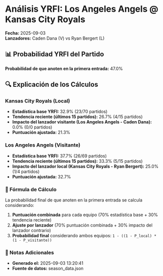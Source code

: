 # Análisis YRFI: Los Angeles Angels @ Kansas City Royals

**Fecha:** 2025-09-03  
**Lanzadores:** Caden Dana (V) vs Ryan Bergert (L)

## 📊 Probabilidad YRFI del Partido

**Probabilidad de que anoten en la primera entrada:** 47.0%

## 🔍 Explicación de los Cálculos

### Kansas City Royals (Local)
- **Estadística base YRFI:** 32.9% (23/70 partidos)
- **Tendencia reciente (últimos 15 partidos):** 26.7% (4/15 partidos)
- **Impacto del lanzador visitante (Los Angeles Angels - Caden Dana):** 0.0% (0/0 partidos)
- **Puntuación ajustada:** 21.3%

### Los Angeles Angels (Visitante)
- **Estadística base YRFI:** 37.7% (26/69 partidos)
- **Tendencia reciente (últimos 15 partidos):** 33.3% (5/15 partidos)
- **Impacto del lanzador local (Kansas City Royals - Ryan Bergert):** 25.0% (1/4 partidos)
- **Puntuación ajustada:** 32.7%

### 📝 Fórmula de Cálculo

La probabilidad final de que anoten en la primera entrada se calcula considerando:
1. **Puntuación combinada** para cada equipo (70% estadística base + 30% tendencia reciente)
2. **Ajuste por lanzador** (70% puntuación combinada + 30% impacto del lanzador contrario)
3. **Probabilidad final** considerando ambos equipos: `1 - ((1 - P_local) * (1 - P_visitante))`

### 📌 Notas Adicionales

- **Generado el:** 2025-09-03 13:20:41
- **Fuente de datos:** season_data.json
